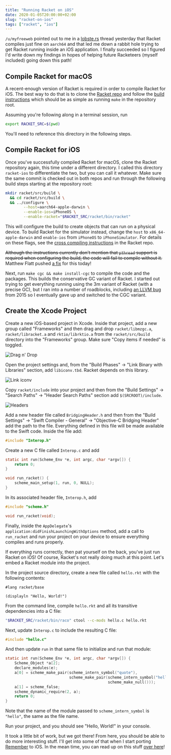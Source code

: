 ```yaml
---
title: "Running Racket on iOS"
date: 2020-01-05T20:00:00+02:00
slug: "racket-on-ios"
tags: ["racket", "ios"]
---
```


`/u/myfreeweb` pointed out to me in a [lobste.rs] thread yesterday
that Racket compiles just fine on `aarch64` and that led me down a
rabbit hole trying to get Racket running inside an iOS application.  I
finally succeeded so I figured I'd write down my findings in hopes of
helping future Racketeers (myself included) going down this path!

## Compile Racket for macOS

A recent-enough version of Racket is required in order to compile
Racket for iOS.  The best way to do that is to clone the [Racket repo]
and follow the [build instructions] which should be as simple as
running `make` in the repository root.

Assuming you're following along in a terminal session, run

``` bash
export RACKET_SRC=$(pwd)
```

You'll need to reference this directory in the following steps.


## Compile Racket for iOS

Once you've successfully compiled Racket for macOS, clone the Racket
repository again, this time under a different directory.  I called
this directory `racket-ios` to differentiate the two, but you can call
it whatever.  Make sure the same commit is checked out in both repos
and run through the following build steps starting at the repository
root:

``` bash
mkdir racket/src/build \
  && cd racket/src/build \
  && ../configure \
        --host=aarch64-apple-darwin \
        --enable-ios=iPhoneOS \
        --enable-racket="$RACKET_SRC/racket/bin/racket"
```

This will configure the build to create objects that can run on a
physical device.  To build Racket for the simulator instead, change
the `host` to `x86_64-apple-darwin` and `enable-ios` from `iPhoneOS`
to `iPhoneSimulator`.  For details on these flags, see the [cross
compiling instructions][cross instructions] in the Racket repo.

~~Although the instructions currently don't mention that `pthread`
support is required when configuring the build, the code will fail to
compile without it.~~  Matthew Flatt pushed [a fix] for this today!

[a fix]: https://github.com/racket/racket/commit/f0a63b59214d7885dc2d4872637e269eb38d5e49

Next, run `make cgc && make install-cgc` to compile the code and the
packages.  This builds the conservative GC variant of Racket.  I
started out trying to get everything running using the 3m variant of
Racket (with a precise GC), but I ran into a number of roadblocks,
including [an LLVM bug][bug] from 2015 so I eventually gave up and
switched to the CGC variant.


## Create the Xcode Project

Create a new iOS-based project in Xcode.  Inside that project, add a
new group called "Frameworks" and then drag and drop `racket/libmzgc.a`,
`racket/libracket.a` and `rktio/librktio.a` from the `racket/src/build`
directory into the "Frameworks" group.  Make sure "Copy items if needed"
is toggled.

![Drag n' Drop](/img/racket-on-ios-copy.png)

Open the project settings and, from the "Build Phases" -> "Link Binary
with Libraries" section, add `libiconv.tbd`.  Racket depends on this
library.

![Link iconv](/img/racket-on-ios-link-iconv.png)

Copy `racket/include` into your project and then from the "Build
Settings" -> "Search Paths" -> "Header Search Paths" section add
`$(SRCROOT)/include`.

![Headers](/img/racket-on-ios-headers.png)

Add a new header file called `BridgingHeader.h` and then from the
"Build Settings" -> "Swift Compiler - General" -> "Objective-C
Bridging Header" add the path to the file.  Everything defined in this
file will be made available to the Swift code.  Inside the file add:

```c
#include "Interop.h"
```

Create a new C file called `Interop.c` and add

```c
static int run(Scheme_Env *e, int argc, char *argv[]) {
    return 0;
}

void run_racket() {
    scheme_main_setup(1, run, 0, NULL);
}
```

In its associated header file, `Interop.h`, add

```c
#include "scheme.h"

void run_racket(void);
```

Finally, inside the `AppDelegate`'s `application:didFinishLaunchingWithOptions`
method, add a call to `run_racket` and run your project on your device
to ensure everything compiles and runs properly.

If everything runs correctly, then pat yourself on the back, you've
just run Racket on iOS!  Of course, Racket's not really doing much
at this point.  Let's embed a Racket module into the project.

In the project source directory, create a new file called `hello.rkt`
with the following contents:

``` racket
#lang racket/base

(displayln "Hello, World!")
```

From the command line, compile `hello.rkt` and all its transitive
dependencies into a C file:

``` bash
"$RACKET_SRC/racket/bin/raco" ctool --c-mods hello.c hello.rkt
```

Next, update `Interop.c` to include the resulting C file:

```c
#include "hello.c"
```

And then update `run` in that same file to initialize and run that
module:

```c
static int run(Scheme_Env *e, int argc, char *argv[]) {
    Scheme_Object *a[2];
    declare_modules(e);
    a[0] = scheme_make_pair(scheme_intern_symbol("quote"),
                            scheme_make_pair(scheme_intern_symbol("hello"),
                                             scheme_make_null()));
    a[1] = scheme_false;
    scheme_dynamic_require(2, a);
    return 0;
}
```

Note that the name of the module passed to `scheme_intern_symbol` is
`"hello"`, the same as the file name.

Run your project, and you should see "Hello, World!" in your console.

It took a little bit of work, but we got there!  From here, you should
be able to do more interesting stuff.  I'll get into some of that when
I start porting [Remember] to iOS.  In the mean time, you can read up
on this stuff [over here][docs]!

[lobste.rs]: https://lobste.rs/s/s4okil/native_applications_with_racket
[Racket repo]: https://github.com/racket/racket
[build instructions]: https://github.com/racket/racket/blob/fc258725ba7e5bd7289f15a08843fb2f62af4e27/build.md
[cross instructions]: https://github.com/racket/racket/blob/fc258725ba7e5bd7289f15a08843fb2f62af4e27/racket/src/README.txt#L336
[bug]: https://bugs.llvm.org/show_bug.cgi?id=22868
[Remember]: https://gum.co/rememberapp
[docs]: https://docs.racket-lang.org/inside/index.html?q=embed
